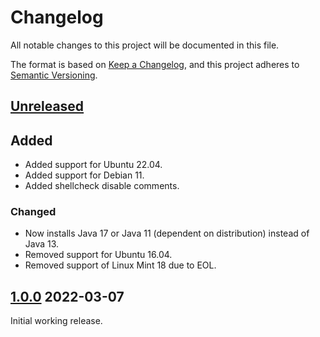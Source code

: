 # Changelog

All notable changes to this project will be documented in this file.

The format is based on [Keep a Changelog](https://keepachangelog.com/en/1.0.0/), and this project adheres to [Semantic Versioning](https://semver.org/spec/v2.0.0.html).

## [Unreleased]

## Added

- Added support for Ubuntu 22.04.
- Added support for Debian 11.
- Added shellcheck disable comments.

### Changed

- Now installs Java 17 or Java 11 (dependent on distribution) instead of Java 13.
- Removed support for Ubuntu 16.04.
- Removed support of Linux Mint 18 due to EOL.

## [1.0.0] 2022-03-07

Initial working release.

[unreleased]: https://github.com/StrangeRanger/NadekoBot-BashScript/compare/v1.0.0...HEAD
[1.0.0]: https://github.com/StrangeRanger/NadekoBot-BashScript/releases/tag/v1.0.0
